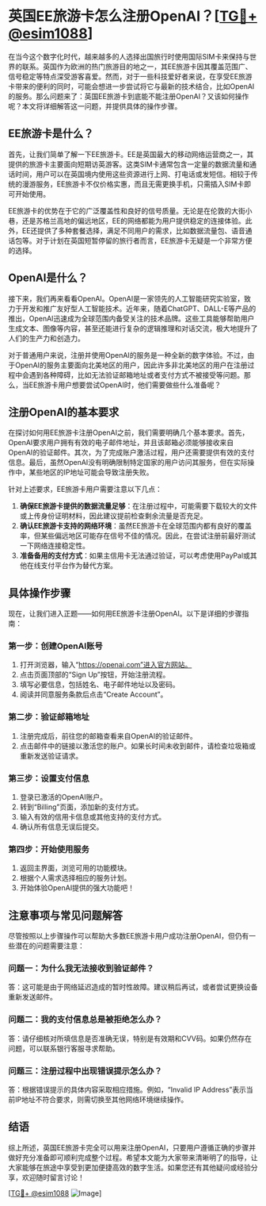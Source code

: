 # 英国EE旅游卡怎么注册OpenAI？[[TG💪+ @esim1088](https://t.me/s/esim1088)]

在当今这个数字化时代，越来越多的人选择出国旅行时使用国际SIM卡来保持与世界的联系。英国作为欧洲的热门旅游目的地之一，其EE旅游卡因其覆盖范围广、信号稳定等特点深受游客喜爱。然而，对于一些科技爱好者来说，在享受EE旅游卡带来的便利的同时，可能会想进一步尝试将它与最新的技术结合，比如OpenAI的服务。那么问题来了：英国EE旅游卡到底能不能注册OpenAI？又该如何操作呢？本文将详细解答这一问题，并提供具体的操作步骤。

## EE旅游卡是什么？

首先，让我们简单了解一下EE旅游卡。EE是英国最大的移动网络运营商之一，其提供的旅游卡主要面向短期访英游客。这类SIM卡通常包含一定量的数据流量和通话时间，用户可以在英国境内使用这些资源进行上网、打电话或发短信。相较于传统的漫游服务，EE旅游卡不仅价格实惠，而且无需更换手机，只需插入SIM卡即可开始使用。

EE旅游卡的优势在于它的广泛覆盖性和良好的信号质量。无论是在伦敦的大街小巷，还是苏格兰高地的偏远地区，EE的网络都能为用户提供稳定的连接体验。此外，EE还提供了多种套餐选择，满足不同用户的需求，比如数据流量包、语音通话包等。对于计划在英国短暂停留的旅行者而言，EE旅游卡无疑是一个非常方便的选择。

## OpenAI是什么？

接下来，我们再来看看OpenAI。OpenAI是一家领先的人工智能研究实验室，致力于开发和推广友好型人工智能技术。近年来，随着ChatGPT、DALL-E等产品的推出，OpenAI迅速成为全球范围内备受关注的技术品牌。这些工具能够帮助用户生成文本、图像等内容，甚至还能进行复杂的逻辑推理和对话交流，极大地提升了人们的生产力和创造力。

对于普通用户来说，注册并使用OpenAI的服务是一种全新的数字体验。不过，由于OpenAI的服务主要面向北美地区的用户，因此许多非北美地区的用户在注册过程中会遇到各种障碍，比如无法验证邮箱地址或者支付方式不被接受等问题。那么，当EE旅游卡用户想要尝试OpenAI时，他们需要做些什么准备呢？

## 注册OpenAI的基本要求

在探讨如何用EE旅游卡注册OpenAI之前，我们需要明确几个基本要求。首先，OpenAI要求用户拥有有效的电子邮件地址，并且该邮箱必须能够接收来自OpenAI的验证邮件。其次，为了完成账户激活过程，用户还需要提供有效的支付信息。最后，虽然OpenAI没有明确限制特定国家的用户访问其服务，但在实际操作中，某些地区的IP地址可能会导致注册失败。

针对上述要求，EE旅游卡用户需要注意以下几点：
1. **确保EE旅游卡提供的数据流量足够**：在注册过程中，可能需要下载较大的文件或上传身份证明材料，因此建议提前检查剩余流量是否充足。
2. **确认EE旅游卡支持的网络环境**：虽然EE旅游卡在全球范围内都有良好的覆盖率，但某些偏远地区可能存在信号不佳的情况。因此，在尝试注册前最好测试一下网络连接稳定性。
3. **准备备用的支付方式**：如果主信用卡无法通过验证，可以考虑使用PayPal或其他在线支付平台作为替代方案。

## 具体操作步骤

现在，让我们进入正题——如何用EE旅游卡注册OpenAI。以下是详细的步骤指南：

### 第一步：创建OpenAI账号
1. 打开浏览器，输入“https://openai.com”进入官方网站。
2. 点击页面顶部的“Sign Up”按钮，开始注册流程。
3. 填写必要信息，包括姓名、电子邮件地址以及密码。
4. 阅读并同意服务条款后点击“Create Account”。

### 第二步：验证邮箱地址
1. 注册完成后，前往您的邮箱查看来自OpenAI的验证邮件。
2. 点击邮件中的链接以激活您的账户。如果长时间未收到邮件，请检查垃圾箱或重新发送验证请求。

### 第三步：设置支付信息
1. 登录已激活的OpenAI账户。
2. 转到“Billing”页面，添加新的支付方式。
3. 输入有效的信用卡信息或其他支持的支付方式。
4. 确认所有信息无误后提交。

### 第四步：开始使用服务
1. 返回主界面，浏览可用的功能模块。
2. 根据个人需求选择相应的服务计划。
3. 开始体验OpenAI提供的强大功能吧！

## 注意事项与常见问题解答

尽管按照以上步骤操作可以帮助大多数EE旅游卡用户成功注册OpenAI，但仍有一些潜在的问题需要注意：

### 问题一：为什么我无法接收到验证邮件？
答：这可能是由于网络延迟造成的暂时性故障。建议稍后再试，或者尝试更换设备重新发送邮件。

### 问题二：我的支付信息总是被拒绝怎么办？
答：请仔细核对所填信息是否准确无误，特别是有效期和CVV码。如果仍然存在问题，可以联系银行客服寻求帮助。

### 问题三：注册过程中出现错误提示怎么办？
答：根据错误提示的具体内容采取相应措施。例如，“Invalid IP Address”表示当前IP地址不符合要求，则需切换至其他网络环境继续操作。

## 结语

综上所述，英国EE旅游卡完全可以用来注册OpenAI，只要用户遵循正确的步骤并做好充分准备即可顺利完成整个过程。希望本文能为大家带来清晰明了的指导，让大家能够在旅途中享受到更加便捷高效的数字生活。如果您还有其他疑问或经验分享，欢迎随时留言讨论！

[[TG💪+ @esim1088](https://t.me/s/esim1088) ![Image](https://i.postimg.cc/4NQfJmqS/Snipaste-2025-05-13-00-14-12.png)]